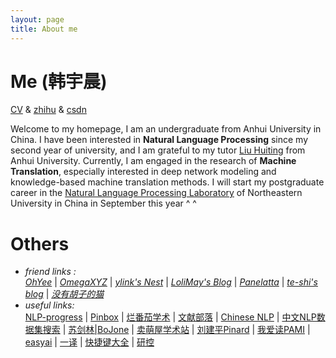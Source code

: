 ```yaml
---
layout: page
title: About me
---
```


# Me (韩宇晨)

[CV](https://cdn.jsdelivr.net/gh/hannlp/Books@1.02/private/me_cv_en.pdf) & [zhihu](https://www.zhihu.com/people/han-yu-chen-3) & [csdn](https://blog.csdn.net/qq_42734797)

Welcome to my homepage, I am an undergraduate from Anhui University in China. I have been interested in **Natural Language Processing** since my second year of university, and I am grateful to my tutor [Liu Huiting](http://cs.ahu.edu.cn/7d/7e/c11202a163198/page.htm) from Anhui University. Currently, I am engaged in the research of **Machine Translation**, especially interested in deep network modeling and knowledge-based machine translation methods. I will start my postgraduate career in the [Natural Language Processing Laboratory](http://www.nlplab.com/) of Northeastern University in China in September this year ^ ^

# Others
- *friend links :*  
[*OhYee*](https://www.oyohyee.com/) | [*OmegaXYZ*](https://www.omegaxyz.com/) | [*ylink's Nest*](http://ylinknest.top/) | [*LoliMay's Blog*](https://www.lolimay.cn) | [*Panelatta*](https://panelatta.top/) | [*te-shi's blog*](http://te-shi.com/) | [*没有胡子的猫*](http://39.96.68.13/)
- *useful links:*  
 [NLP-progress](http://nlpprogress.com/) | [Pinbox](https://withpinbox.com/) | [烂番茄学术](https://xueshu.lanfanshu.cn/) | [文献部落](http://459.org/) |  [Chinese NLP](https://chinesenlp.xyz/#/) | [中文NLP数据集搜索](https://www.cluebenchmarks.com/dataSet_search.html) | [苏剑林|BoJone](https://spaces.ac.cn/category/Big-Data) | [卖萌屋学术站](https://arxiv.xixiaoyao.cn/) | [刘建平Pinard](https://www.cnblogs.com/pinard/) | [我爱读PAMI](http://blog.sciencenet.cn/home.php?mod=space&uid=205121) | [easyai](https://easyai.tech/) | [一译](https://yiyibooks.cn/) | [快捷键大全](http://mykeys.sinaapp.com/index.php#) | [研控](https://www.yankong.org/)